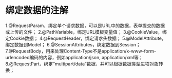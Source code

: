 # 绑定数据的注解
1.@RequestParam，绑定单个请求数据，可以是URL中的数据，表单提交的数据或上传的文件； 
2.@PathVariable，绑定URL模板变量值； 
3.@CookieValue，绑定Cookie数据； 
4.@RequestHeader，绑定请求头数据； 
5.@ModelAttribute，绑定数据到Model； 
6.@SessionAttributes，绑定数据到Session； 
7.@RequestBody，用来处理Content-Type不是application/x-www-form-urlencoded编码的内容，例如application/json, application/xml等； 
8.@RequestPart，绑定“multipart/data”数据，并可以根据数据类型进项对象转换；